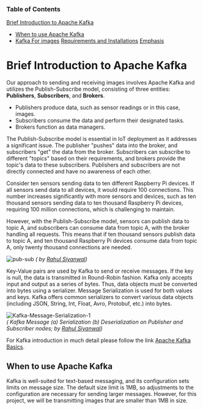 ### Table of Contents  
[Brief Introduction to Apache Kafka](#kafka-introduction)
  - [When to use Apache Kafka](#kafka-Usecase)
  - [Kafka For images](#for-images)
[Requirements and Installations](#installing-requirements)
[Emphasis](#emphasis)

<a name="kafka-introduction"/>

# Brief Introduction to Apache Kafka

Our approach to sending and receiving images involves Apache Kafka and utilizes the Publish-Subscribe model, consisting of three entities: **Publishers**, **Subscribers**, and **Brokers**.

- Publishers produce data, such as sensor readings or in this case, images.
- Subscribers consume the data and perform their designated tasks.
- Brokers function as data managers.

The Publish-Subscribe model is essential in IoT deployment as it addresses a significant issue. The publisher "pushes" data into the broker, and subscribers "get" the data from the broker. Subscribers can subscribe to different "topics" based on their requirements, and brokers provide the topic's data to these subscribers. Publishers and subscribers are not directly connected and have no awareness of each other.

Consider ten sensors sending data to ten different Raspberry Pi devices. If all sensors send data to all devices, it would require 100 connections. This number increases significantly with more sensors and devices, such as ten thousand sensors sending data to ten thousand Raspberry Pi devices, requiring 100 million connections, which is challenging to maintain.

However, with the Publish-Subscribe model, sensors can publish data to topic A, and subscribers can consume data from topic A, with the broker handling all requests. This means that if ten thousand sensors publish data to topic A, and ten thousand Raspberry Pi devices consume data from topic A, only twenty thousand connections are needed.

![pub-sub](https://user-images.githubusercontent.com/11557572/196355586-4e4d3c15-4930-40b1-a8b9-cf2fcf7c7668.png)
 _( by [Rahul Siyanwal](https://github.com/rsiyanwal))_
 
Key-Value pairs are used by Kafka to send or receive messages. If the key is null, the data is transmitted in Round-Robin fashion. Kafka only accepts input and output as a series of bytes. Thus, data objects must be converted into bytes using a serializer. Message Serialization is used for both values and keys. Kafka offers common serializers to convert various data objects (including JSON, String, Int, Float, Avro, Protobuf, etc.) into bytes.

![Kafka-Message-Serialization-1](https://user-images.githubusercontent.com/11557572/196374105-6f8a4c43-1379-4efd-9a0b-da2e8a0a3f64.png)<br/>
_( Kafka Message (a) Serialization (b) Deserialization on Publisher and Subscriber nodes; by [Rahul Siyanwal](https://github.com/rsiyanwal))_

For Kafka introduction in much detail please follow the link [Apache Kafka Basics](https://github.com/rsiyanwal/Apache-Kafka-Basics/blob/main/README.md).

<a name="kafka-Usecase"/>

## When to use Apache Kafka
Kafka is well-suited for text-based messaging, and its configuration sets limits on message size. The default size limit is 1MB, so adjustments to the configuration are necessary for sending larger messages. However, for this project, we will be transmitting images that are smaller than 1MB in size.
